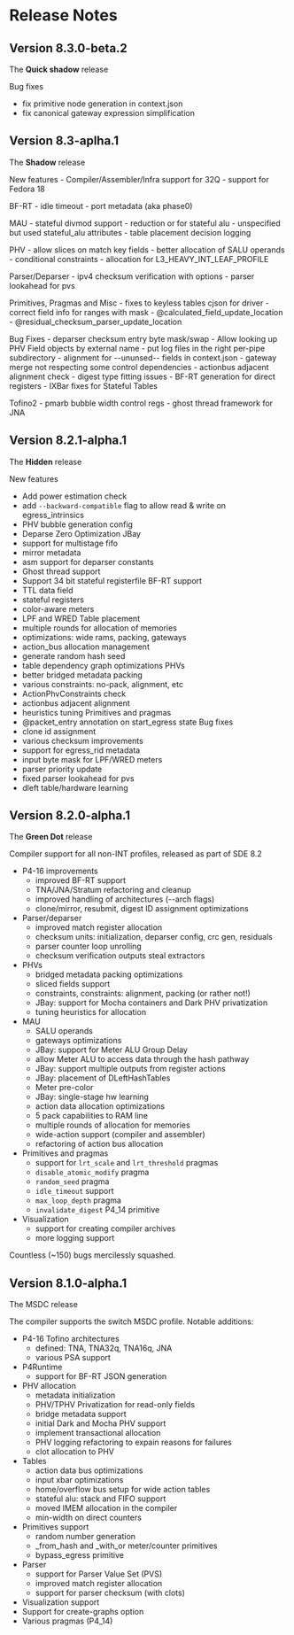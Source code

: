 # Release Notes

## Version 8.3.0-beta.2
The **Quick shadow** release

Bug fixes
  - fix primitive node generation in context.json
  - fix canonical gateway expression simplification


## Version 8.3-aplha.1
The **Shadow** release

New features
    - Compiler/Assembler/Infra support for 32Q
    - support for Fedora 18

BF-RT
    - idle timeout
    - port metadata (aka phase0)

MAU
    - stateful divmod support
    - reduction or for stateful alu
    - unspecified but used stateful_alu attributes
    - table placement decision logging

PHV
    - allow slices on match key fields
    - better allocation of SALU operands
    - conditional constraints
    - allocation for L3_HEAVY_INT_LEAF_PROFILE

Parser/Deparser
    - ipv4 checksum verification with options
    - parser lookahead for pvs

Primitives, Pragmas and Misc
    - fixes to keyless tables cjson for driver
    - correct field info for ranges with mask
    - @calculated_field_update_location
    - @residual_checksum_parser_update_location

Bug Fixes
    - deparser checksum entry byte mask/swap
    - Allow looking up PHV Field objects by external name
    - put log files in the right per-pipe subdirectory
    - alignment for --ununsed-- fields in context.json
    - gateway merge not respecting some control dependencies
    - actionbus adjacent alignment check
    - digest type fitting issues
    - BF-RT generation for direct registers
    - IXBar fixes for Stateful Tables

Tofino2
    - pmarb bubble width control regs
    - ghost thread framework for JNA

## Version 8.2.1-alpha.1
The **Hidden** release

New features
  - Add power estimation check
  - add `--backward-compatible` flag to allow read & write on egress_intrinsics
  - PHV bubble generation config
  - Deparse Zero Optimization
JBay
  - support for multistage fifo
  - mirror metadata
  - asm support for deparser constants
  - Ghost thread support
  - Support 34 bit stateful registerfile
BF-RT support
  - TTL data field
  - stateful registers
  - color-aware meters
  - LPF and WRED
Table placement
  - multiple rounds for allocation of memories
  - optimizations: wide rams, packing, gateways
  - action_bus allocation management
  - generate random hash seed
  - table dependency graph optimizations
PHVs
  - better bridged metadata packing
  - various constraints: no-pack, alignment, etc
  - ActionPhvConstraints check
  - actionbus adjacent alignment
  - heuristics tuning
Primitives and pragmas
  - @packet_entry annotation on start_egress state
Bug fixes
  - clone id assignment
  - various checksum improvements
  - support for egress_rid metadata
  - input byte mask for LPF/WRED meters
  - parser priority update
  - fixed parser lookahead for pvs
  - dleft table/hardware learning

## Version 8.2.0-alpha.1
The **Green Dot** release

Compiler support for all non-INT profiles, released as part of SDE 8.2
- P4-16 improvements
  - improved BF-RT support
  - TNA/JNA/Stratum refactoring and cleanup
  - improved handling of architectures (--arch flags)
  - clone/mirror, resubmit, digest ID assignment optimizations
- Parser/deparser
  - improved match register allocation
  - checksum units: initialization, deparser config, crc gen, residuals
  - parser counter loop unrolling
  - checksum verification outputs steal extractors
- PHVs
  - bridged metadata packing optimizations
  - sliced fields support
  - constraints, constraints: alignment, packing (or rather not!)
  - JBay: support for Mocha containers and Dark PHV privatization
  - tuning heuristics for allocation
- MAU
  - SALU operands
  - gateways optimizations
  - JBay: support for Meter ALU Group Delay
  - allow Meter ALU to access data through the hash pathway
  - JBay: support multiple outputs from register actions
  - JBay: placement of DLeftHashTables
  - Meter pre-color
  - JBay: single-stage hw learning
  - action data allocation optimizations
  - 5 pack capabilities to RAM line
  - multiple rounds of allocation for memories
  - wide-action support (compiler and assembler)
  - refactoring of action bus allocation
- Primitives and pragmas
  - support for `lrt_scale` and `lrt_threshold` pragmas
  - `disable_atomic_modify` pragma
  - `random_seed` pragma
  - `idle_timeout` support
  - `max_loop_depth` pragma
  - `invalidate_digest` P4_14 primitive
- Visualization
  - support for creating compiler archives
  - more logging support

Countless (~150) bugs mercilessly squashed.

## Version 8.1.0-alpha.1
The MSDC release

The compiler supports the switch MSDC profile. Notable additions:
- P4-16 Tofino architectures
  - defined: TNA, TNA32q, TNA16q, JNA
  - various PSA support
- P4Runtime
  - support for BF-RT JSON generation
- PHV allocation
  - metadata initialization
  - PHV/TPHV Privatization for read-only fields
  - bridge metadata support
  - initial Dark and Mocha PHV support
  - implement transactional allocation
  - PHV logging refactoring to expain reasons for failures
  - clot allocation to PHV
- Tables
  - action data bus optimizations
  - input xbar optimizations
  - home/overflow bus setup for wide action tables
  - stateful alu: stack and FIFO support
  - moved IMEM allocation in the compiler
  - min-width on direct counters
- Primitives support
  - random number generation
  - _from_hash and _with_or meter/counter primitives
  - bypass_egress primitive
- Parser
  - support for Parser Value Set (PVS)
  - improved match register allocation
  - support for parser checksum (with clots)
- Visualization support
- Support for create-graphs option
- Various pragmas (P4_14)
